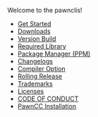 Welcome to the pawnclis!

- [Get Started](https://github.com/vilksons/pawnclis/wiki/Get-Started)
- [Downloads](https://github.com/vilksons/pawnclis/wiki/Downloads)
- [Version Build](https://github.com/vilksons/pawnclis/wiki/Version-Build)
- [Required Library](https://github.com/vilksons/pawnclis/wiki/Required-Library)
- [Package Manager (PPM)](https://github.com/vilksons/pawnclis/wiki/Package-Manager-(PPM))
- [Changelogs](https://github.com/vilksons/pawnclis/wiki/Changelogs)
- [Compiler Option](https://github.com/vilksons/pawnclis/wiki/Compiler-Option)
- [Rolling Release](https://github.com/vilksons/pawnclis/wiki/Rolling-Release)
- [Trademarks](https://github.com/vilksons/pawnclis/wiki/Trademarks)
- [Licenses](https://github.com/vilksons/pawnclis/wiki/Licenses)
- [CODE OF CONDUCT](https://github.com/vilksons/pawnclis/wiki/CODE-OF-CONDUCT)
- [PawnCC Installation](https://github.com/vilksons/pawnclis/wiki/PawnCC-Installation)

